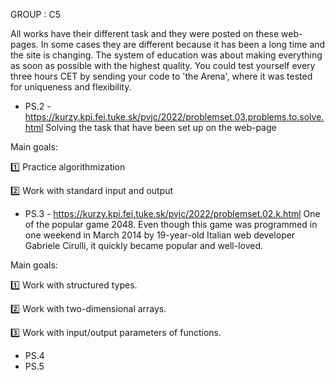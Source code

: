 GROUP : C5

All works have their different task and they were posted on these web-pages. In some cases they are different because it has been a long time and the site is changing. 
The system of education was about making everything as soon as possible with the highest quality. You could test yourself every three hours CET by sending your code to 'the Arena', where it was tested for uniqueness and flexibility.

- PS.2 - https://kurzy.kpi.fei.tuke.sk/pvjc/2022/problemset.03.problems.to.solve.html
Solving the task that have been set up on the web-page

Main goals:

1️⃣ Practice algorithmization

2️⃣ Work with standard input and output
- PS.3 - https://kurzy.kpi.fei.tuke.sk/pvjc/2022/problemset.02.k.html
One of the popular game 2048. Even though this game was programmed in one weekend in March 2014 by 19-year-old Italian web developer Gabriele Cirulli, it quickly became popular and well-loved.

Main goals: 

1️⃣ Work with structured types.

2️⃣ Work with two-dimensional arrays.

3️⃣ Work with input/output parameters of functions.

- PS.4
- PS.5

